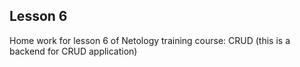 ## Lesson 6
Home work for lesson 6 of Netology training course: CRUD (this is a backend for CRUD application)